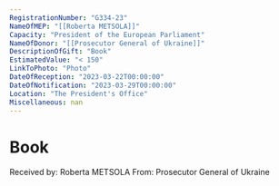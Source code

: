 ```yaml
---
RegistrationNumber: "G334-23"
NameOfMEP: "[[Roberta METSOLA]]"
Capacity: "President of the European Parliament"
NameOfDonor: "[[Prosecutor General of Ukraine]]"
DescriptionOfGift: "Book"
EstimatedValue: "< 150"
LinkToPhoto: "Photo"
DateOfReception: "2023-03-22T00:00:00"
DateOfNotification: "2023-03-29T00:00:00"
Location: "The President's Office"
Miscellaneous: nan
---
```


# Book

Received by: Roberta METSOLA
From: Prosecutor General of Ukraine

